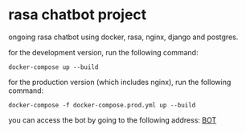 # rasa chatbot project

ongoing rasa chatbot using docker, rasa, nginx, django and postgres.

for the development version, run the following command:

```
docker-compose up --build
```

for the production version (which includes nginx), run the following command:

```
docker-compose -f docker-compose.prod.yml up --build
```

you can access the bot by going to the following address: <a href="http://localhost:9000/bot/index" target="_blank">BOT</a>